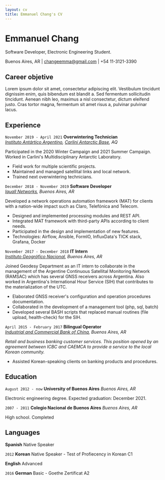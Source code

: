 ```yaml
---
layout: cv
title: Emmanuel Chang's CV
---
```

# Emmanuel Chang
Software Developer, Electronic Engineering Student.

<div id="webaddress">
Buenos Aires, AR |
<a href="mailto:changeemma@gmail.com">changeemma@gmail.com</a> |
+54 11-3121-3390
</div>

## Career objetive
Lorem ipsum dolor sit amet, consectetur adipiscing elit. Vestibulum tincidunt dignissim enim, quis bibendum est blandit a. Sed fermentum sollicitudin tincidunt. Aenean nibh leo, maximus a nisl consectetur, dictum eleifend justo. Cras tortor magna, fermentum sit amet risus a, pulvinar pulvinar lacus.


## Experience

`November 2019 - April 2021`
__Overwintering Technician__\
*[Instituto Antártico Argentino](https://www.cancilleria.gob.ar/es/iniciativas/dna/instituto-antartico-argentino), [Carlini Antarctic Base](https://goo.gl/maps/FJC7HRojAxb5TbbU7), AQ*

Participated in the 2020 Winter Campaign and 2021 Summer Campaign. Worked in Carlini's Multidisciplinary Antarctic Laboratory.

- Field work for multiple scientific projects.
- Maintained and managed satellital links and local network.
- Trained next overwintering technicians.

`December 2018 - November 2019`
__Software Developer__\
*[Iquall Networks](https://iquall.net/), Buenos Aires, AR*

Developed a network operations automation framework (MAT) for clients with a nation-wide impact such as Claro, Telefónica and Telecom.

- Designed and implemented processing modules and REST API.
- Integrated MAT framework with third-party APIs according to client needs.
- Participated in the design and implementation of new features.
- Technologies: Airflow, Ansible, FormIO, InfluxData's TICK stack, Grafana, Docker

`November 2017 - December 2018`
__IT Intern__\
*[Instituto Geográfico Nacional](https://www.ign.gob.ar/), Buenos Aires, AR*

Joined Geodesy Department as an IT intern to collaborate in the management of the Argentine Continuous Satellital Monitoring Network (RAMSAC) which has several GNSS receivers across Argentina. Also worked in Argentina's International Hour Service (SIH) that contributes to the materialization of the UTC.

- Elaborated GNSS receiver's configuration and operation procedures documentation.
- Collaborated in the development of a management tool (php, sql, batch)
- Developed several BASH scripts that replaced manual routines (file upload, health-check) for the SIH.

`April 2015 - February 2017`
__Bilingual Operator__\
*[Industrial and Commercial Bank of China](https://www.icbc.com.ar/), Buenos Aires, AR*

*Retail and business banking customer services. This position opened by an agreement between ICBC and CAEMCA to provide a service to the local Korean community.*

- Assisted Korean-speaking clients on banking products and procedures.

## Education

`August 2012 - now`
__University of Buenos Aires__ *Buenos Aires, AR*

Electronic engineering degree. Expected graduation: December 2021.

`2007 - 2011`
__Colegio Nacional de Buenos Aires__ *Buenos Aires, AR*

High school. Completed


## Languages

__Spanish__ Native Speaker

`2012` 
__Korean__ Native Speaker - Test of Profiecency in Korean C1

__English__ Advanced

`2016`
__German__ Basic - Goethe Zertificat A2


<!-- ### Footer

Last updated: May 2013 -->


